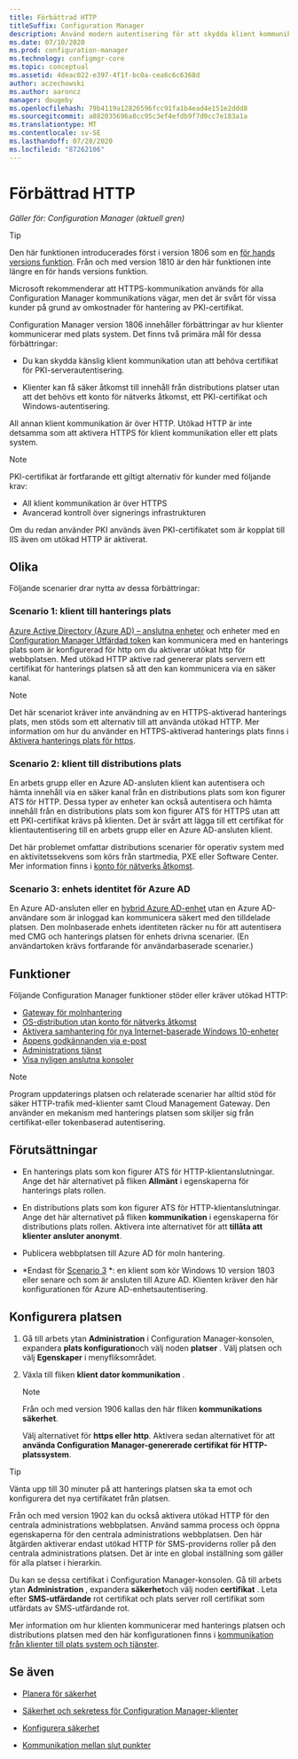 ```yaml
---
title: Förbättrad HTTP
titleSuffix: Configuration Manager
description: Använd modern autentisering för att skydda klient kommunikation utan behov av PKI-certifikat.
ms.date: 07/10/2020
ms.prod: configuration-manager
ms.technology: configmgr-core
ms.topic: conceptual
ms.assetid: 4deac022-e397-4f1f-bc0a-cea6c6c6368d
author: aczechowski
ms.author: aaroncz
manager: dougeby
ms.openlocfilehash: 79b4119a12826596fcc91fa1b4ead4e151e2ddd8
ms.sourcegitcommit: a882035696a8cc95c3ef4efdb9f7d0cc7e183a1a
ms.translationtype: MT
ms.contentlocale: sv-SE
ms.lasthandoff: 07/28/2020
ms.locfileid: "87262106"
---
```

# <a name="enhanced-http"></a>Förbättrad HTTP

*Gäller för: Configuration Manager (aktuell gren)*

<!--1356889,1358460-->

> [!Tip]  
> Den här funktionen introducerades först i version 1806 som en [för hands versions funktion](../../servers/manage/pre-release-features.md). Från och med version 1810 är den här funktionen inte längre en för hands versions funktion.  

Microsoft rekommenderar att HTTPS-kommunikation används för alla Configuration Manager kommunikations vägar, men det är svårt för vissa kunder på grund av omkostnader för hantering av PKI-certifikat.

Configuration Manager version 1806 innehåller förbättringar av hur klienter kommunicerar med plats system. Det finns två primära mål för dessa förbättringar:  

- Du kan skydda känslig klient kommunikation utan att behöva certifikat för PKI-serverautentisering.  

- Klienter kan få säker åtkomst till innehåll från distributions platser utan att det behövs ett konto för nätverks åtkomst, ett PKI-certifikat och Windows-autentisering.  

All annan klient kommunikation är över HTTP. Utökad HTTP är inte detsamma som att aktivera HTTPS för klient kommunikation eller ett plats system.<!-- SCCMDocs issue #1212 -->

> [!Note]  
> PKI-certifikat är fortfarande ett giltigt alternativ för kunder med följande krav:  
>
> - All klient kommunikation är över HTTPS  
> - Avancerad kontroll över signerings infrastrukturen
>
> Om du redan använder PKI används även PKI-certifikatet som är kopplat till IIS även om utökad HTTP är aktiverat.



## <a name="scenarios"></a><a name="bkmk_scenario"></a>Olika

Följande scenarier drar nytta av dessa förbättringar:  

### <a name="scenario-1-client-to-management-point"></a><a name="bkmk_scenario1"></a>Scenario 1: klient till hanterings plats

<!--1356889-->
[Azure Active Directory (Azure AD) – anslutna enheter](/azure/active-directory/devices/concept-azure-ad-join) och enheter med en [Configuration Manager Utfärdad token](../../clients/deploy/deploy-clients-cmg-token.md) kan kommunicera med en hanterings plats som är konfigurerad för http om du aktiverar utökat http för webbplatsen. Med utökad HTTP aktive rad genererar plats servern ett certifikat för hanterings platsen så att den kan kommunicera via en säker kanal.

> [!Note]  
> Det här scenariot kräver inte användning av en HTTPS-aktiverad hanterings plats, men stöds som ett alternativ till att använda utökad HTTP. Mer information om hur du använder en HTTPS-aktiverad hanterings plats finns i [Aktivera hanterings plats för https](../../clients/manage/cmg/certificates-for-cloud-management-gateway.md#bkmk_mphttps).  

### <a name="scenario-2-client-to-distribution-point"></a><a name="bkmk_scenario2"></a>Scenario 2: klient till distributions plats

<!--1358228-->
En arbets grupp eller en Azure AD-ansluten klient kan autentisera och hämta innehåll via en säker kanal från en distributions plats som kon figurer ATS för HTTP. Dessa typer av enheter kan också autentisera och hämta innehåll från en distributions plats som kon figurer ATS för HTTPS utan att ett PKI-certifikat krävs på klienten. Det är svårt att lägga till ett certifikat för klientautentisering till en arbets grupp eller en Azure AD-ansluten klient.

Det här problemet omfattar distributions scenarier för operativ system med en aktivitetssekvens som körs från startmedia, PXE eller Software Center. Mer information finns i [konto för nätverks åtkomst](accounts.md#network-access-account).<!--1358278-->

### <a name="scenario-3-azure-ad-device-identity"></a><a name="bkmk_scenario3"></a>Scenario 3: enhets identitet för Azure AD

<!--1358460-->
En Azure AD-ansluten eller en [hybrid Azure AD-enhet](/azure/active-directory/devices/concept-azure-ad-join-hybrid) utan en Azure AD-användare som är inloggad kan kommunicera säkert med den tilldelade platsen. Den molnbaserade enhets identiteten räcker nu för att autentisera med CMG och hanterings platsen för enhets drivna scenarier. (En användartoken krävs fortfarande för användarbaserade scenarier.)  


## <a name="features"></a>Funktioner

Följande Configuration Manager funktioner stöder eller kräver utökad HTTP:

- [Gateway för molnhantering](../../clients/manage/cmg/plan-cloud-management-gateway.md)
- [OS-distribution utan konto för nätverks åtkomst](../../../osd/plan-design/planning-considerations-for-automating-tasks.md#enhanced-http)
- [Aktivera samhantering för nya Internet-baserade Windows 10-enheter](../../../comanage/tutorial-co-manage-new-devices.md)
- [Appens godkännanden via e-post](../../../apps/deploy-use/app-approval.md#bkmk_email-approve)
- [Administrations tjänst](../../../develop/adminservice/overview.md)
- [Visa nyligen anslutna konsoler](../../servers/manage/admin-console.md#bkmk_viewconnected)

> [!Note]  
> Program uppdaterings platsen och relaterade scenarier har alltid stöd för säker HTTP-trafik med-klienter samt Cloud Management Gateway. Den använder en mekanism med hanterings platsen som skiljer sig från certifikat-eller tokenbaserad autentisering.<!-- SCCMDocs issue #1148 -->


## <a name="prerequisites"></a>Förutsättningar  

- En hanterings plats som kon figurer ATS för HTTP-klientanslutningar. Ange det här alternativet på fliken **Allmänt** i egenskaperna för hanterings plats rollen.  

- En distributions plats som kon figurer ATS för HTTP-klientanslutningar. Ange det här alternativet på fliken **kommunikation** i egenskaperna för distributions plats rollen. Aktivera inte alternativet för att **tillåta att klienter ansluter anonymt**.  

- Publicera webbplatsen till Azure AD för moln hantering.  

- *Endast för [Scenario 3](#bkmk_scenario3) *: en klient som kör Windows 10 version 1803 eller senare och som är ansluten till Azure AD. Klienten kräver den här konfigurationen för Azure AD-enhetsautentisering.<!-- SCCMDocs issue 1126 -->


## <a name="configure-the-site"></a>Konfigurera platsen

1. Gå till arbets ytan **Administration** i Configuration Manager-konsolen, expandera **plats konfiguration**och välj noden **platser** . Välj platsen och välj **Egenskaper** i menyfliksområdet.  

2. Växla till fliken **klient dator kommunikation** .

    > [!Note]
    > Från och med version 1906 kallas den här fliken **kommunikations säkerhet**.<!-- SCCMDocs#1645 -->  

    Välj alternativet för **https eller http**. Aktivera sedan alternativet för att **använda Configuration Manager-genererade certifikat för HTTP-platssystem**.

> [!Tip]
> Vänta upp till 30 minuter på att hanterings platsen ska ta emot och konfigurera det nya certifikatet från platsen.

<!--3798957-->
Från och med version 1902 kan du också aktivera utökad HTTP för den centrala administrations webbplatsen. Använd samma process och öppna egenskaperna för den centrala administrations webbplatsen. Den här åtgärden aktiverar endast utökad HTTP för SMS-providerns roller på den centrala administrations platsen. Det är inte en global inställning som gäller för alla platser i hierarkin.

Du kan se dessa certifikat i Configuration Manager-konsolen. Gå till arbets ytan **Administration** , expandera **säkerhet**och välj noden **certifikat** . Leta efter **SMS-utfärdande** rot certifikat och plats server roll certifikat som utfärdats av SMS-utfärdande rot.

Mer information om hur klienten kommunicerar med hanterings platsen och distributions platsen med den här konfigurationen finns i [kommunikation från klienter till plats system och tjänster](communications-between-endpoints.md#Planning_Client_to_Site_System).


## <a name="see-also"></a>Se även

- [Planera för säkerhet](../security/plan-for-security.md)  

- [Säkerhet och sekretess för Configuration Manager-klienter](../../clients/deploy/plan/security-and-privacy-for-clients.md)  

- [Konfigurera säkerhet](../security/configure-security.md)  

- [Kommunikation mellan slut punkter](communications-between-endpoints.md)  
